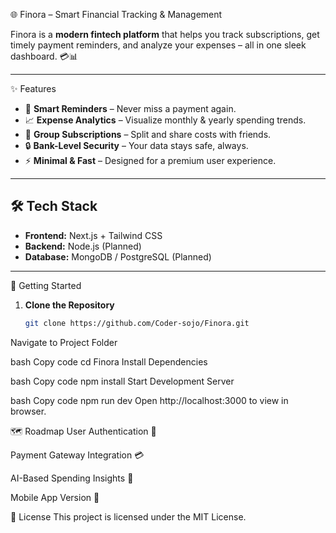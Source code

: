 🌐 Finora – Smart Financial Tracking & Management  

Finora is a **modern fintech platform** that helps you track subscriptions, get timely payment reminders, and analyze your expenses – all in one sleek dashboard. 💳📊  

---

✨ Features  
- 🔔 **Smart Reminders** – Never miss a payment again.  
- 📈 **Expense Analytics** – Visualize monthly & yearly spending trends.  
- 👥 **Group Subscriptions** – Split and share costs with friends.  
- 🔒 **Bank-Level Security** – Your data stays safe, always.  
- ⚡ **Minimal & Fast** – Designed for a premium user experience.  

---

## 🛠 Tech Stack  
- **Frontend:** Next.js + Tailwind CSS  
- **Backend:** Node.js (Planned)  
- **Database:** MongoDB / PostgreSQL (Planned)  

---

 🚀 Getting Started  

1. **Clone the Repository**  
   ```bash
   git clone https://github.com/Coder-sojo/Finora.git
Navigate to Project Folder

bash
Copy code
cd Finora
Install Dependencies

bash
Copy code
npm install
Start Development Server

bash
Copy code
npm run dev
Open http://localhost:3000 to view in browser.

🗺 Roadmap
 User Authentication 🔑

 Payment Gateway Integration 💳

 AI-Based Spending Insights 🤖

 Mobile App Version 📱

📜 License
This project is licensed under the MIT License.
